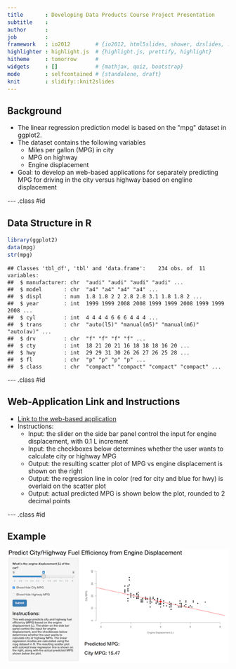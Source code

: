 ```yaml
---
title       : Developing Data Products Course Project Presentation
subtitle    : 
author      :
job         : 
framework   : io2012        # {io2012, html5slides, shower, dzslides, ...}
highlighter : highlight.js  # {highlight.js, prettify, highlight}
hitheme     : tomorrow      # 
widgets     : []            # {mathjax, quiz, bootstrap}
mode        : selfcontained # {standalone, draft}
knit        : slidify::knit2slides
---
```


## Background

* The linear regression prediction model is based on the "mpg" dataset in ggplot2.
* The dataset contains the following variables
    + Miles per gallon (MPG) in city
    + MPG on highway
    + Engine displacement
* Goal: to develop an web-based applications for separately predicting MPG for driving in the city versus highway based on engline displacement

--- .class #id 

## Data Structure in R




```r
library(ggplot2)
data(mpg)
str(mpg)
```

```
## Classes 'tbl_df', 'tbl' and 'data.frame':	234 obs. of  11 variables:
##  $ manufacturer: chr  "audi" "audi" "audi" "audi" ...
##  $ model       : chr  "a4" "a4" "a4" "a4" ...
##  $ displ       : num  1.8 1.8 2 2 2.8 2.8 3.1 1.8 1.8 2 ...
##  $ year        : int  1999 1999 2008 2008 1999 1999 2008 1999 1999 2008 ...
##  $ cyl         : int  4 4 4 4 6 6 6 4 4 4 ...
##  $ trans       : chr  "auto(l5)" "manual(m5)" "manual(m6)" "auto(av)" ...
##  $ drv         : chr  "f" "f" "f" "f" ...
##  $ cty         : int  18 21 20 21 16 18 18 18 16 20 ...
##  $ hwy         : int  29 29 31 30 26 26 27 26 25 28 ...
##  $ fl          : chr  "p" "p" "p" "p" ...
##  $ class       : chr  "compact" "compact" "compact" "compact" ...
```

--- .class #id 

## Web-Application Link and Instructions

* [Link to the web-based application](https://cwangm.shinyapps.io/course_project/)
* Instructions:
    + Input: the slider on the side bar panel control the input for engine displacement, with 0.1 L increment
    + Input: the checkboxes below determines whether the user wants to calculate city or highway MPG
    + Output: the resulting scatter plot of MPG vs engine displacement is shown on the right
    + Output: the regression line in color (red for city and blue for hwy) is overlaid on the scatter plot
    + Output: actual predicted MPG is shown below the plot, rounded to 2 decimal points


--- .class #id 


## Example

![Web-view](example.png)
